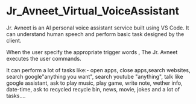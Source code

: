 # Jr_Avneet_Virtual_VoiceAssistant
Jr. Avneet is an AI personal voice assistant service built using VS Code. It can understand human speech and perform basic task designed by the client.

When the user specify the appropriate trigger words , The Jr. Avneet executes the user commands.

It can perform a lot of tasks like:- open apps, close apps,search websites, search google"anything you want", search youtube "anything", talk like google assistant,
ask to play music, play game, write note, wether info, date-time, ask to recycled recycle bin, news, movie, jokes and a lot of  tasks....
